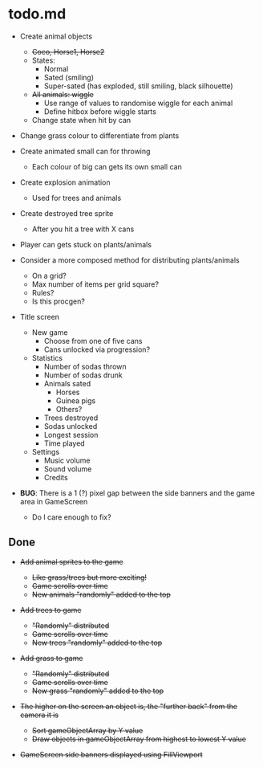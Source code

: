 # todo.md
      
  + Create animal objects
      - ~~Coco, Horse1, Horse2~~
      - States:
          - Normal
          - Sated (smiling)
          - Super-sated (has exploded, still smiling, black silhouette)
      - ~~All animals: wiggle~~
          - Use range of values to randomise wiggle for each animal
          - Define hitbox before wiggle starts
      - Change state when hit by can
      
  + Change grass colour to differentiate from plants

  + Create animated small can for throwing
      - Each colour of big can gets its own small can
          
  + Create explosion animation
      - Used for trees and animals
      
  + Create destroyed tree sprite
      - After you hit a tree with X cans
      
  + Player can gets stuck on plants/animals
  
  + Consider a more composed method for distributing plants/animals
      - On a grid?
      - Max number of items per grid square?
      - Rules?
      - Is this procgen?
      
  + Title screen
      - New game
          - Choose from one of five cans
          - Cans unlocked via progression?
      - Statistics
          - Number of sodas thrown
          - Number of sodas drunk
          - Animals sated
              - Horses
              - Guinea pigs
              - Others?
          - Trees destroyed
          - Sodas unlocked
          - Longest session
          - Time played
      - Settings
          - Music volume
          - Sound volume
          - Credits
          
  + **BUG**: There is a 1 (?) pixel gap between the side banners and the game area in GameScreen
      - Do I care enough to fix?

## Done
      
  + ~~Add animal sprites to the game~~
      - ~~Like grass/trees but more exciting!~~
      - ~~Game scrolls over time~~
      - ~~New animals "randomly" added to the top~~
  
  + ~~Add trees to game~~
      - ~~"Randomly" distributed~~
      - ~~Game scrolls over time~~
      - ~~New trees "randomly" added to the top~~
  
  + ~~Add grass to game~~
      - ~~"Randomly" distributed~~
      - ~~Game scrolls over time~~
      - ~~New grass "randomly" added to the top~~
      
  + ~~The higher on the screen an object is, the "further back" from the camera it is~~
      - ~~Sort gameObjectArray by Y value~~
      - ~~Draw objects in gameObjectArray from highest to lowest Y value~~

  + ~~GameScreen side banners displayed using FillViewport~~
  